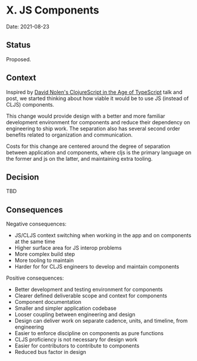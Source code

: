 # X. JS Components

Date: 2021-08-23

## Status

Proposed.


## Context

Inspired by [David Nolen's ClojureScript in the Age of TypeScript](https://vouch.io/developing-mobile-digital-key-applications-with-clojurescript/) talk and post, we started thinking about how viable it would be to use JS (instead of CLJS) components.

This change would provide design with a better and more familiar development environment for components and reduce their dependency on engineering to ship work.
The separation also has several second order benefits related to organization and communication. 

Costs for this change are centered around the degree of separation between application and components, where cljs is the primary language on the former and js on the latter, and maintaining extra tooling.


## Decision

TBD


## Consequences

Negative consequences:
* JS/CLJS context switching when working in the app and on components at the same time
* Higher surface area for JS interop problems
* More complex build step
* More tooling to maintain
* Harder for for CLJS engineers to develop and maintain components


Positive consequences:
* Better development and testing environment for components
* Clearer defined deliverable scope and context for components
* Component documentation
* Smaller and simpler application codebase 
* Looser coupling between engineering and design
* Design can deliver work on separate cadence, units, and timeline, from engineering
* Easier to enforce discipline on components as pure functions
* CLJS proficiency is not necessary for design work
* Easier for contributors to contribute to components
* Reduced bus factor in design
